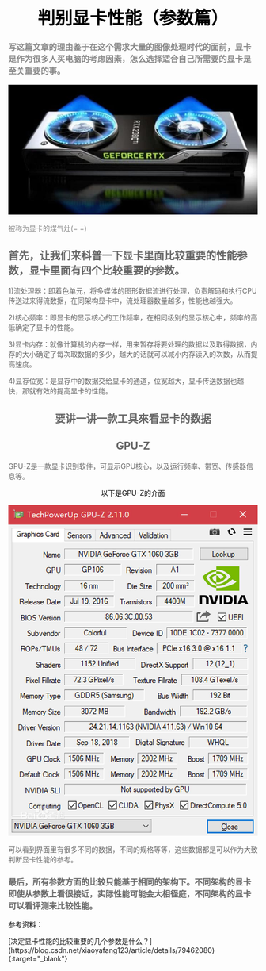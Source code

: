 <h1 style="color:black;font-size:35px;text-align:center;">判别显卡性能（参数篇）</h1>
<h3 style="color:#888888;font-size;35px">写这篇文章的理由鉴于在这个需求大量的图像处理时代的面前，显卡是作为很多人买电脑的考虑因素，怎么选择适合自己所需要的显卡是至关重要的事。
</h3>
<div>
<img src="lab4.2.jpg">
<p style="color:#888888;">被称为显卡的煤气灶(= =)</p>
</div>
<h2 style="color:#666666;font-size;30px;">首先，让我们来科普一下显卡里面比较重要的性能参数，显卡里面有四个比较重要的参数。</h2>
<p style="color:#666666;">1)流处理器：即着色单元，将多媒体的图形数据流进行处理，负责解码和执行CPU传送过来得流数据，在同架构显卡中，流处理器数量越多，性能也越强大。</p>
<p style="color:#666666;">2)核心频率：即显卡的显示核心的工作频率，在相同级别的显示核心中，频率的高低确定了显卡的性能。</p>
<p style="color:#666666;">3)显卡内存：就像计算机的内存一样，用来暂存将要处理的数据以及取得数据，内存的大小确定了每次取数据的多少，越大的话就可以减小内存读入的次数，从而提高速度。</p>
<p style="color:#666666;">4)显存位宽：是显存中的数据交给显卡的通道，位宽越大，显卡传送数据也越快，那就有效的提高显卡的性能。</p>
<h2 style="color:#666666;font-size;35px;text-align:center;">要讲一讲一款工具來看显卡的数据</h2>
<h2 style="color:#666666;font-size;35px;text-align:center;">GPU-Z</h2>

<p style="color:#666666">GPU-Z是一款显卡识别软件，可显示GPU核心，以及运行频率、带宽、传感器信息等。</p>

<p style="color:black;text-align:center;">以下是GPU-Z的介面</p>
<img src="lab4.1.jpg">

<p style="color:#666666">可以看到界面里有很多不同的数据，不同的规格等等，这些数据都是可以作为大致判断显卡性能的参考。</p>
<h3 style="color:#666666;font-style:bold;">最后，所有参数方面的比较只能基于相同的架构下。不同架构的显卡即使从参数上看很接近，实际性能可能会大相径庭，不同架构的显卡可以看评测来比较性能。</h3>

<p style="color:black;">参考资料：</p>
[决定显卡性能的比较重要的几个参数是什么？](https://blog.csdn.net/xiaoyafang123/article/details/79462080){:target="_blank"}
